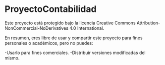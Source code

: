 # ProyectoContabilidad
Este proyecto está protegido bajo la licencia Creative Commons Attribution-NonCommercial-NoDerivatives 4.0 International.

En resumen, eres libre de usar y compartir este proyecto para fines personales o académicos, pero no puedes:

-Usarlo para fines comerciales.
-Distribuir versiones modificadas del mismo.
